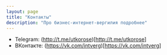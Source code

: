 ```yaml
---
layout: page
title: "Контакты"
description: "Про бизнес-интернет-вергилия подробнее"
---
```


- Telegram: (http://t.me/utkorose)[http://t.me/utkorose]
- ВКонтакте: (https://vk.com/intverg)[https://vk.com/intverg]